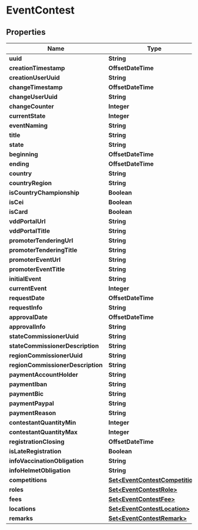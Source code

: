 

# EventContest


## Properties

Name | Type | Description | Notes
------------ | ------------- | ------------- | -------------
**uuid** | **String** |  | 
**creationTimestamp** | **OffsetDateTime** |  | 
**creationUserUuid** | **String** |  |  [optional]
**changeTimestamp** | **OffsetDateTime** |  |  [optional]
**changeUserUuid** | **String** |  |  [optional]
**changeCounter** | **Integer** |  |  [optional]
**currentState** | **Integer** |  |  [optional]
**eventNaming** | **String** |  |  [optional]
**title** | **String** |  |  [optional]
**state** | **String** |  |  [optional]
**beginning** | **OffsetDateTime** |  |  [optional]
**ending** | **OffsetDateTime** |  |  [optional]
**country** | **String** |  |  [optional]
**countryRegion** | **String** |  |  [optional]
**isCountryChampionship** | **Boolean** |  |  [optional]
**isCei** | **Boolean** |  |  [optional]
**isCard** | **Boolean** |  |  [optional]
**vddPortalUrl** | **String** |  |  [optional]
**vddPortalTitle** | **String** |  |  [optional]
**promoterTenderingUrl** | **String** |  |  [optional]
**promoterTenderingTitle** | **String** |  |  [optional]
**promoterEventUrl** | **String** |  |  [optional]
**promoterEventTitle** | **String** |  |  [optional]
**initialEvent** | **String** |  |  [optional]
**currentEvent** | **Integer** |  |  [optional]
**requestDate** | **OffsetDateTime** |  |  [optional]
**requestInfo** | **String** |  |  [optional]
**approvalDate** | **OffsetDateTime** |  |  [optional]
**approvalInfo** | **String** |  |  [optional]
**stateCommissionerUuid** | **String** |  |  [optional]
**stateCommissionerDescription** | **String** |  |  [optional]
**regionCommissionerUuid** | **String** |  |  [optional]
**regionCommissionerDescription** | **String** |  |  [optional]
**paymentAccountHolder** | **String** |  |  [optional]
**paymentIban** | **String** |  |  [optional]
**paymentBic** | **String** |  |  [optional]
**paymentPaypal** | **String** |  |  [optional]
**paymentReason** | **String** |  |  [optional]
**contestantQuantityMin** | **Integer** |  |  [optional]
**contestantQuantityMax** | **Integer** |  |  [optional]
**registrationClosing** | **OffsetDateTime** |  |  [optional]
**isLateRegistration** | **Boolean** |  |  [optional]
**infoVaccinationObligation** | **String** |  |  [optional]
**infoHelmetObligation** | **String** |  |  [optional]
**competitions** | [**Set&lt;EventContestCompetition&gt;**](EventContestCompetition.md) |  |  [optional]
**roles** | [**Set&lt;EventContestRole&gt;**](EventContestRole.md) |  |  [optional]
**fees** | [**Set&lt;EventContestFee&gt;**](EventContestFee.md) |  |  [optional]
**locations** | [**Set&lt;EventContestLocation&gt;**](EventContestLocation.md) |  |  [optional]
**remarks** | [**Set&lt;EventContestRemark&gt;**](EventContestRemark.md) |  |  [optional]



